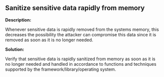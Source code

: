 Sanitize sensitive data rapidly from memory
-------

**Description:**

Whenever sensitive data is rapidly removed from the systems memory, this decreases the
possibility the attacker can compromise this data since it is removed as soon as it is no
longer needed.


**Solution:**

Verify that sensitive data is rapidly sanitized from memory as soon as it is no longer
needed and handled in accordance to functions and techniques supported by the
framework/library/operating system.
